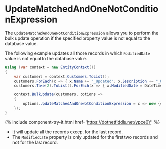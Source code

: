 # UpdateMatchedAndOneNotConditionExpression

The `UpdateMatchedAndOneNotConditionExpression` allows you to perform the bulk update operation if the specified property value is not equal to the database value. 

The following example updates all those records in which `ModifiedDate` value is not equal to the database value.

```csharp
using (var context = new EntityContext())
{
    var customers = context.Customers.ToList();
    customers.ForEach(x => { x.Name += "_Updated"; x.Description += "_Updated"; x.IsActive = false; });
    customers.Take(2).ToList().ForEach(x => { x.ModifiedDate = DateTime.Now; });

    context.BulkUpdate(customers, options => 
    {
        options.UpdateMatchedAndOneNotConditionExpression = c => new {c.CustomerID, c.ModifiedDate };
    });
}
```

{% include component-try-it.html href='https://dotnetfiddle.net/ypce0Y' %}

 - It will update all the records except for the last record.
 - The `ModifiedDate` property is only updated for the first two records and not for the last record.
